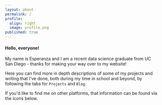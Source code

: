 ```yaml
---
layout: about
permalink: /
profile:
  align: right
  image: profile.png
published: true
---
```


#### Hello, everyone!

My name is Esperanza and I am a recent data science graduate from UC San Diego - thanks for making your way over to my website!

Here you can find more in depth descriptions of some of my projects and writing that I've done, both during my time in school and beyond, by following the tabs for `Projects` and `Blog`. 

If you'd like to find me on other platforms, that information can be found via the icons below. 


